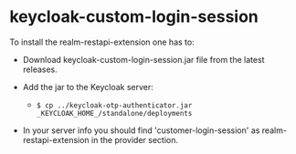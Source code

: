 # keycloak-custom-login-session

To install the realm-restapi-extension one has to:
* Download keycloak-custom-login-session.jar file from the latest releases.

* Add the jar to the Keycloak server:
    * `$ cp ../keycloak-otp-authenticator.jar _KEYCLOAK_HOME_/standalone/deployments`
* In your server info you should find 'customer-login-session' as realm-restapi-extension in the provider section.
    
